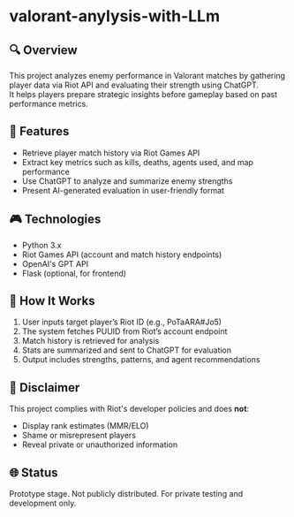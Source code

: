 # valorant-anylysis-with-LLm
## 🔍 Overview
This project analyzes enemy performance in Valorant matches by gathering player data via Riot API and evaluating their strength using ChatGPT.  
It helps players prepare strategic insights before gameplay based on past performance metrics.

## 🧠 Features
- Retrieve player match history via Riot Games API
- Extract key metrics such as kills, deaths, agents used, and map performance
- Use ChatGPT to analyze and summarize enemy strengths
- Present AI-generated evaluation in user-friendly format

## 🎮 Technologies
- Python 3.x  
- Riot Games API (account and match history endpoints)  
- OpenAI's GPT API  
- Flask (optional, for frontend)

## 📡 How It Works
1. User inputs target player’s Riot ID (e.g., PoTaARA#Jo5)
2. The system fetches PUUID from Riot’s account endpoint
3. Match history is retrieved for analysis
4. Stats are summarized and sent to ChatGPT for evaluation
5. Output includes strengths, patterns, and agent recommendations

## 🚫 Disclaimer
This project complies with Riot's developer policies and does **not**:
- Display rank estimates (MMR/ELO)
- Shame or misrepresent players
- Reveal private or unauthorized information

## 🌐 Status
Prototype stage. Not publicly distributed. For private testing and development only.
